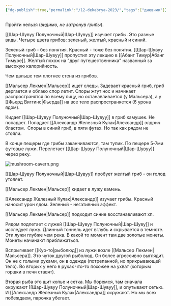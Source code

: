 ```yaml
---
{"dg-publish":true,"permalink":"/12-dekabrya-2023/","tags":["дневник"]}
---
```


Пройти нельзя (*видимо, не затронув грибы*).

[[Шар-Шувуу Полуночный\|Шар-Шувуу]] изучает грибы. Это разные виды. Четыре цвета грибов: зеленый, желтый, красный и синий.

Зеленый гриб - без понятия. Красный - тоже без понятия. [[Шар-Шувуу Полуночный\|Шар-Шувуу]] пропустил эту лекцию в [[Абанг Тимур\|Абанг Тимуре]]. Желтый похож на "друг путешественника" названный за высокую калорийность.

Чем дальше тем плотнее стена из грибов.

[[Мальсер Лекмен\|Мальсер]] ищет следы. Задевает красный гриб, гриб дергается и облако спор летит. Споры жгут нос и начинает распространятся по всему лицу, но останавливается (у Мальсера), а у [[Фьерд Виггинс\|Фьерда]] на все тело распространяется (6 урона ядом).

Кидает [[Шар-Шувуу Полуночный\|Шар-Шувуу]] в гриб камушек. Не попадает. Попадает [[Александр Железный Кулак\|Александр]] элдрич бластом.  Споры в синий гриб, в пяти футах. Но так как рядом не стояли.

В конце пещеры где грибы заканчиваются, там тупик. По пещере 5-7ми футовые лужи. Перелетает [[Шар-Шувуу Полуночный\|Шар-Шувуу]] через реку.

![mushroom-cavern.png](/img/user/media/mushroom-cavern.png)

[[Шар-Шувуу Полуночный\|Шар-Шувуу]] пробует желтый гриб - он голод утоляет.

[[Мальсер Лекмен\|Мальсер]] кидает в лужу камень.

[[Александр Железный Кулак\|Александр]] изучает грибы. Красный наносит урон ядом. Зеленый - негативный эффект.

[[Мальсер Лекмен\|Мальсер]] подходит синие восстанавливают хп.

Рядом подлетает с лужей [[Шар-Шувуу Полуночный\|Шар-Шуву]] и исследует лужу. Длинный тоннель идет вглубь и скрывается в темноте. Эти лужи глубже чем река. В какой то момент там две золотые монеты. Монеты начинают приближаться.

Вспрыгивает [[Куо-то\|рыболюд]] из лужи возле [[Мальсер Лекмен\|Мальсера]]. Это чуток другой рыболюд. Он более агрессивно выглядит. Он не с голыми руками, он в одежде (потрепанной, но прикрывающей тело). Во вторых у него в руках что-то похожее на ухват (которым горшки в печи ставят).

Вторая рыба это щит копье и сетка. Мы боремся, там сначала окружают [[Шар-Шувуу Полуночный\|Шар-Шувуу]], и опутывают сетью. И [[Александр Железный Кулак\|Александра]] окружают. Но мы всех побеждаем, парочка убегает.